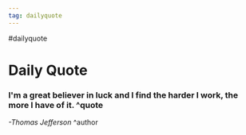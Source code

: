 ```yaml
---
tag: dailyquote
---
```


#dailyquote

# Daily Quote

### I'm a great believer in luck and I find the harder I work, the more I have of it. ^quote
*-Thomas Jefferson* ^author
